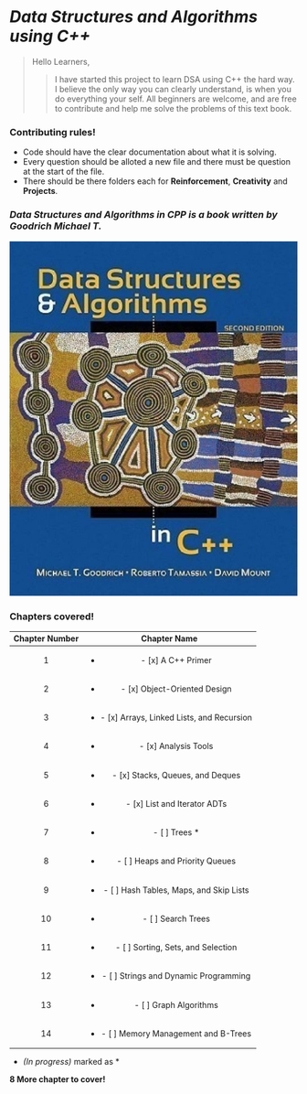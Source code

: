 # _Data Structures and Algorithms using C++_
    
> Hello Learners,
>
>> I have started this project to learn DSA using C++ the hard way.
>> I believe the only way you can clearly understand, is when you do everything your self.
>> All beginners are welcome, and are free to contribute and help me solve the problems of this text book.


### Contributing rules!
* Code should have the clear documentation about what it is solving.
* Every question should be alloted a new file and there must be question at the start of the file.
* There should be there folders each for **Reinforcement**,  **Creativity** and **Projects**.

### _Data Structures and Algorithms in CPP is a book written by Goodrich Michael T._
[![Data Structures and Algorithms in CPP](./img/book.jpeg)](https://www.amazon.in/Data-Structures-Algorithms-Michael-Goodrich/dp/0470383275)

### Chapters covered!

| **Chapter Number** | **Chapter Name** |
| :--------------:   | :------------:   |
| 1 | <ul> <li> - [x] A C++ Primer </li> </ul> |
| 2 | <ul> <li> - [x] Object-Oriented Design </li> </ul>|
| 3 | <ul> <li> - [x] Arrays, Linked Lists, and Recursion </li> </ul>|
| 4 | <ul> <li> - [x] Analysis Tools </li> </ul>|
| 5 | <ul> <li> - [x] Stacks, Queues, and Deques </li> </ul>|
| 6 | <ul> <li> - [x] List and Iterator ADTs </li> </ul>|
| 7 | <ul> <li> - [ ] Trees * </li> </ul>|
| 8 | <ul> <li> - [ ] Heaps and Priority Queues </li> </ul>|
| 9 | <ul> <li> - [ ] Hash Tables, Maps, and Skip Lists </li> </ul>|
| 10 | <ul> <li> - [ ] Search Trees </li> </ul>|
| 11 | <ul> <li> - [ ] Sorting, Sets, and Selection </li> </ul>|
| 12 | <ul> <li> - [ ] Strings and Dynamic Programming </li> </ul>|
| 13 | <ul> <li> - [ ] Graph Algorithms </li> </ul>|
| 14 | <ul> <li> - [ ] Memory Management and B-Trees </li> </ul>|

* _(In progress)_ marked as *


__8 More chapter to cover!__
